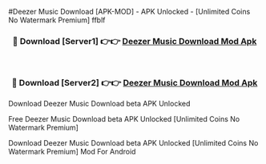 #Deezer Music Download [APK-MOD] - APK Unlocked - [Unlimited Coins No Watermark Premium] ffblf



<div align="center">

<h3>🔴 Download [Server1] 👉👉 <a href="https://momento.my/?title=Deezer_Music_Download">Deezer Music Download Mod Apk</a></h3><br>

<h3>🔴 Download [Server2] 👉👉 <a href="https://momento.my/?title=Deezer_Music_Download">Deezer Music Download Mod Apk</a></h3>
</div>



Download Deezer Music Download beta APK Unlocked

Free Deezer Music Download beta APK Unlocked [Unlimited Coins No Watermark Premium]

Download Deezer Music Download beta APK Unlocked [Unlimited Coins No Watermark Premium] Mod For Android
